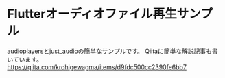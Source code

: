 # Flutterオーディオファイル再生サンプル

[audioplayers](https://pub.dev/packages/audioplayers/)と[just_audio](https://pub.dev/packages/just_audio/)の簡単なサンプルです。
Qiitaに簡単な解説記事も書いています。
https://qiita.com/krohigewagma/items/d9fdc500cc2390fe6bb7
